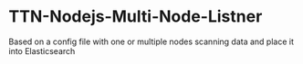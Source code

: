 # TTN-Nodejs-Multi-Node-Listner
Based on a config file with one or multiple nodes scanning data and place it into Elasticsearch
